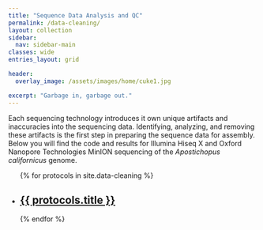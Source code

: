 ```yaml
---
title: "Sequence Data Analysis and QC"
permalink: /data-cleaning/
layout: collection
sidebar:
  nav: sidebar-main
classes: wide
entries_layout: grid

header:
  overlay_image: /assets/images/home/cuke1.jpg

excerpt: "Garbage in, garbage out."
---
```

 Each sequencing technology introduces it own unique artifacts and inaccuracies into the sequencing data. Identifying, analyzing, and removing these artifacts is the first step in preparing the sequence data for assembly. Below you will find the code and results for Illumina Hiseq X and Oxford Nanopore Technologies MinION sequencing of the *Apostichopus californicus* genome.
    

<ul>
  {% for protocols in site.data-cleaning %}
    <li>
      <h2><a href="{{ protocols.url }}">{{ protocols.title }}</a></h2>
       </li>
  {% endfor %}
</ul>


